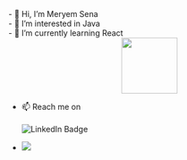 <div id="header" align="left">
<div className="row">
<div>
<a>- 👋 Hi, I’m Meryem Sena</a><br/>
<a>- 👀 I’m interested in Java </a><br/>
<a>- 🌱 I’m currently learning React</a><br/>

</div>
<div align="center">
<img src="https://media.giphy.com/media/jbe0ANuHKvD4dF6VyQ/giphy.gif" width="100"/>
</div>	
</div></div>

<div>

- 📫 Reach me on   <br></br>
	<div href="https://www.linkedin.com/in/meryem-sena-bark-2a8bb0a4/"><img src="https://img.shields.io/badge/LinkedIn-blue?style=for-the-badge&logo=linkedin&logoColor=white" alt="LinkedIn Badge"/></div>
</div>

- ![](https://komarev.com/ghpvc/?username=mrymsena)

<!---
MrymSena/MrymSena is a ✨ special ✨ repository because its `README.md` (this file) appears on your GitHub profile.
You can click the Preview link to take a look at your changes.
--->

